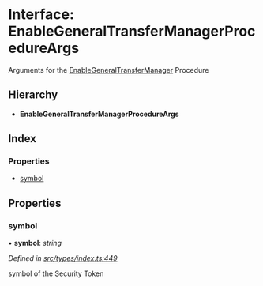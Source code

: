 # Interface: EnableGeneralTransferManagerProcedureArgs

Arguments for the [EnableGeneralTransferManager](../enums/_types_index_.proceduretype.md#enablegeneraltransfermanager) Procedure

## Hierarchy

- **EnableGeneralTransferManagerProcedureArgs**

## Index

### Properties

- [symbol](_types_index_.enablegeneraltransfermanagerprocedureargs.md#symbol)

## Properties

### symbol

• **symbol**: _string_

_Defined in [src/types/index.ts:449](https://github.com/PolymathNetwork/polymath-sdk/blob/a1cd5e3/src/types/index.ts#L449)_

symbol of the Security Token
